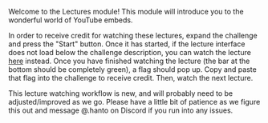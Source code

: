 Welcome to the Lectures module! This module will introduce you to the wonderful world of YouTube embeds.

In order to receive credit for watching these lectures, expand the challenge and press the "Start" button. Once it has started, if the lecture interface does not load below the challenge description, you can watch the lecture [here](/workspace/challenge) instead. Once you have finished watching the lecture (the bar at the bottom should be completely green), a flag should pop up. Copy and paste that flag into the challenge to receive credit. Then, watch the next lecture.

This lecture watching workflow is new, and will probably need to be adjusted/improved as we go. Please have a little bit of patience as we figure this out and message @.hanto on Discord if you run into any issues.
